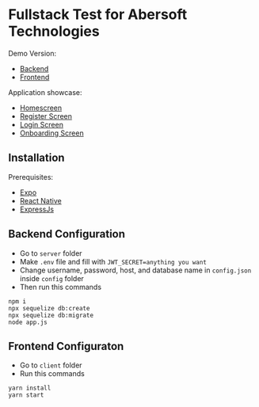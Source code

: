 # Fullstack Test for Abersoft Technologies

Demo Version:
* [Backend](https://morning-sierra-01005.herokuapp.com/)
* [Frontend](https://exp-shell-app-assets.s3.us-west-1.amazonaws.com/android/%40harfialpharaby/fullstack-abersoft-eb15b3c6fd9b4c379e6eb563b1b45e28-signed.apk)

Application showcase:
* [Homescreen](https://github.com/harfialpharaby/abersoft/blob/master/demo/homescreen.jpg)
* [Register Screen](https://github.com/harfialpharaby/abersoft/blob/master/demo/register.jpg)
* [Login Screen](https://github.com/harfialpharaby/abersoft/blob/master/demo/login.jpg)
* [Onboarding Screen](https://github.com/harfialpharaby/abersoft/blob/master/demo/onboarding.jpg)

## Installation
Prerequisites:
* [Expo](https://docs.expo.io/get-started/installation/)
* [React Native](https://reactnative.dev/docs/getting-started)
* [ExpressJs](https://expressjs.com/en/starter/installing.html)

## Backend Configuration
* Go to `server` folder
* Make `.env` file and fill with `JWT_SECRET=anything you want`
* Change username, password, host, and database name in `config.json` inside `config` folder
* Then run this commands

```
npm i
npx sequelize db:create
npx sequelize db:migrate
node app.js
```

## Frontend Configuraton
* Go to `client` folder
* Run this commands
```
yarn install
yarn start
```